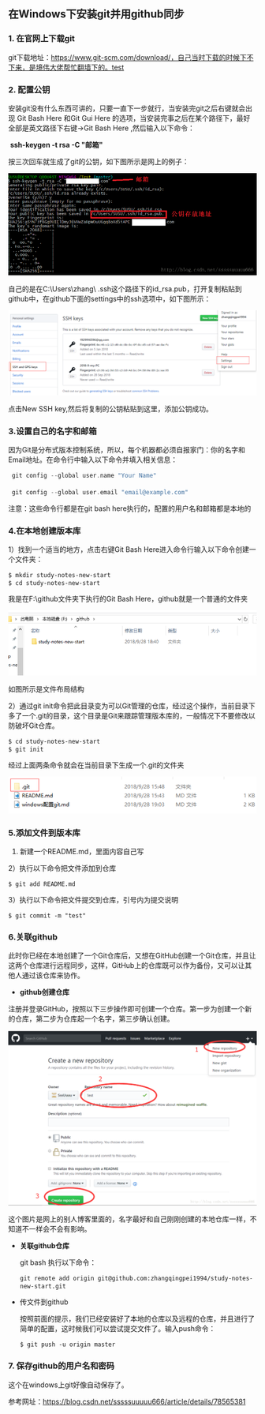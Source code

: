 ## 在Windows下安装git并用github同步

### 1. 在官网上下载git 

 git下载地址：https://www.git-scm.com/download/，自己当时下载的时候下不下来，是境伟大佬帮忙翻墙下的。test

### 2. 配置公钥

安装git没有什么东西可讲的，只要一直下一步就行，当安装完git之后右键就会出现 Git Bash Here 和Git Gui Here 的选项，当安装完事之后在某个路径下，最好全部是英文路径下右键->Git Bash Here ,然后输入以下命令：

​     **ssh-keygen -t rsa -C "邮箱"** 

按三次回车就生成了git的公钥，如下图所示是网上的例子：

![](https://github.com/zhangqingpei1994/picture/blob/master/study-notes-new-start/5.png)

自己的是在C:\Users\zhang\ .ssh这个路径下的id_rsa.pub，打开复制粘贴到github中，在github下面的settings中的ssh选项中，如下图所示：

![](https://github.com/zhangqingpei1994/picture/blob/master/study-notes-new-start/2.png)

点击New SSH key,然后将复制的公钥粘贴到这里，添加公钥成功。

### 3.设置自己的名字和邮箱

因为Git是分布式版本控制系统，所以，每个机器都必须自报家门：你的名字和Email地址。在命令行中输入以下命令并填入相关信息：

```c++
 git config --global user.name "Your Name"

 git config --global user.email "email@example.com"
```

注意：这些命令行都是在git  bash  here执行的，配置的用户名和邮箱都是本地的

### 4.在本地创建版本库

1）找到一个适当的地方，点击右键Git Bash Here进入命令行输入以下命令创建一个文件夹：

```
$ mkdir study-notes-new-start
$ cd study-notes-new-start
```

我是在F:\github文件夹下执行的Git Bash Here，github就是一个普通的文件夹

![](https://github.com/zhangqingpei1994/picture/blob/master/study-notes-new-start/3.png)

如图所示是文件布局结构

2）通过git init命令把此目录变为可以Git管理的仓库，经过这个操作，当前目录下多了一个.git的目录，这个目录是Git来跟踪管理版本库的，一般情况下不要修改以防破坏Git仓库。

```
$ cd study-notes-new-start
$ git init
```

经过上面两条命令就会在当前目录下生成一个.git的文件夹

![](https://github.com/zhangqingpei1994/picture/blob/master/study-notes-new-start/1.png)

### 5.添加文件到版本库

1)  新建一个README.md，里面内容自己写

2）执行以下命令把文件添加到仓库

````
$ git add README.md
````

3）执行以下命令把文件提交到仓库，引号内为提交说明

```
$ git commit -m "test"
```

### 6.关联github

此时你已经在本地创建了一个Git仓库后，又想在GitHub创建一个Git仓库，并且让这两个仓库进行远程同步，这样，GitHub上的仓库既可以作为备份，又可以让其他人通过该仓库来协作。

- **github创建仓库**

注册并登录GitHub，按照以下三步操作即可创建一个仓库。第一步为创建一个新的仓库，第二步为仓库起一个名字，第三步确认创建。

![](https://github.com/zhangqingpei1994/picture/blob/master/study-notes-new-start/4.png)

这个图片是网上的别人博客里面的，名字最好和自己刚刚创建的本地仓库一样，不知道不一样会不会有影响。

- **关联github仓库**

  git bash 执行以下命令：

  ```
  git remote add origin git@github.com:zhangqingpei1994/study-notes-new-start.git
  ```

- 传文件到github

  按照前面的提示，我们已经安装好了本地的仓库以及远程的仓库，并且进行了简单的配置，这时候我们可以尝试提交文件了。输入push命令：

  ```
  $ git push -u origin master
  ```

### 7. 保存github的用户名和密码

这个在windows上git好像自动保存了。

参考网址：https://blog.csdn.net/sssssuuuuu666/article/details/78565381




